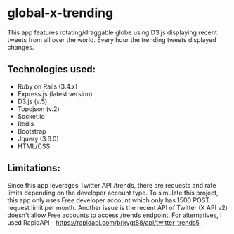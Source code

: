 # global-x-trending
This app features rotating/draggable globe using D3.js displaying recent tweets from all over the world.
Every hour the trending tweets displayed changes.
## Technologies used:
* Ruby on Rails (3.4.x)
* Express.js (latest version)
* D3.js (v.5)
* Topojson (v.2)
* Socket.io
* Redis
* Bootstrap
* Jquery (3.6.0)
* HTML/CSS

## Limitations:
Since this app leverages Twitter API /trends, there are requests and rate limits depending on the developer account type.
To simulate this project, this app only uses Free developer account which only has 1500 POST request limit per month.
Another issue is the recent API of Twitter (X API v2) doesn't allow Free accounts to access /trends endpoint.
For alternatives, I used RapidAPI - https://rapidapi.com/brkygt88/api/twitter-trends5 .
